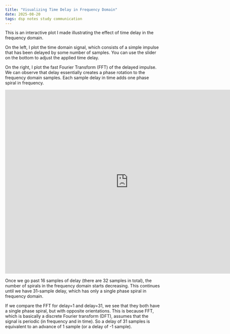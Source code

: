 ```yaml
---
title: "Visualizing Time Delay in Frequency Domain"
date: 2025-08-20
tags: dsp notes study communication
---
```


This is an interactive plot I made illustrating the effect of time delay in the frequency domain.

On the left, I plot the time domain signal, which consists of a simple impulse that has been delayed by some number of samples. You can use the slider on the bottom to adjust the applied time delay.

On the right, I plot the fast Fourier Transform (FFT) of the delayed impulse. We can observe that delay essentially creates a phase rotation to the frequency domain samples. Each sample delay in time adds one phase spiral in frequency.

<iframe src="https://paulxu.me/images/20250820-delay-fft.html" width="800" height="600" frameborder="0"></iframe>

Once we go past 16 samples of delay (there are 32 samples in total), the number of spirals in the frequency domain starts decreasing. This continues until we have 31-sample delay, which has only a single phase spiral in frequency domain.

If we compare the FFT for delay=1 and delay=31, we see that they both have a single phase spiral, but with opposite orientations. This is because FFT, which is basically a discrete Fourier transform (DFT), assumes that the signal is periodic (in frequency and in time). So a delay of 31 samples is equivalent to an advance of 1 sample (or a delay of -1 sample).